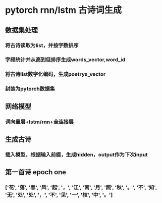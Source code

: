# pytorch rnn/lstm 古诗词生成
## 数据集处理
### 将古诗读取为list，并按字数排序
### 字频统计并从高到低排序生成words_vector,word_id
### 将古诗list数字化编码，生成poetrys_vector
### 封装为pytorch数据集
## 网络模型
### 词向量层+lstm/rnn+全连接层
## 生成古诗
### 载入模型，根据输入前缀，生成hidden，output作为下次input 
## 第一首诗 epoch one
### ['花', '落', '春', '风', '起', '，', '江', '南', '月', '照', '秋', '。', '不', '知', '无', '处', '处', '，', '不', '见', '一', '枝', '中', '。']